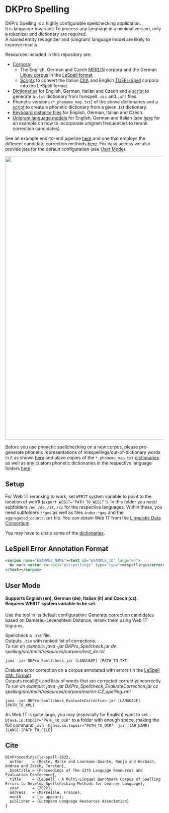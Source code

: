 # DKPro Spelling


DKPro Spelling is a highly configurable spellchecking application.</br>
It is language-invariant: To process any language in a minimal version, only a tokenizer and dictionary are required.</br>
A named entity recognizer and (unigram) language model are likely to improve results.

Resources included in this repository are:
* [Corpora](spelling/src/main/resources/corpora):
  * The English, German and Czech [MERLIN](https://merlin-platform.eu) corpora and the German [Litkey corpus](https://www.linguistics.rub.de/litkeycorpus/index.html) in the [LeSpell format](#lespell-error-annotation-format).
  * [Scripts](https://github.com/ltl-ude/ltl-spelling/blob/master/data_prep) to convert the Italian [CItA](http://www.italianlp.it/resources/cita-corpus-italiano-di-apprendenti-l1/) and English [TOEFL-Spell](https://github.com/EducationalTestingService/TOEFL-Spell) corpora into the LeSpell format.
* [Dictionaries](spelling/src/main/resources/dictionaries) for English, German, Italian and Czech and a [script](spelling/src/main/resources/dictionaries/hunspell/GetHunspellDict.java) to generate a `.txt` dictionary from hunspell `.dic` and `.aff` files.
* Phonetic versions (`*_phoneme_map.txt`) of the above dictionaries and a [script](https://github.com/ltl-ude/ltl-spelling/blob/master/spelling/src/main/java/utils/GraphemeDictionaryToPhonemeMap.java) to create a phonetic dictionary from a given .txt dictionary.
* [Keyboard distance files](https://github.com/ltl-ude/ltl-spelling/tree/master/spelling/src/main/resources/matrixes) for English, German, Italian and Czech.
* [Unigram language models](https://github.com/ltl-ude/ltl-spelling/tree/master/spelling/src/main/resources/language_models) for English, German and Italian (see [here](spelling/src/main/java/experiments/ErrorCorrectionExperiments_unigramReranking.java) for an example on how to incorporate unigram frequencies to rerank correction candidates).

See an example end-to-end pipeline [here](spelling/src/main/java/experiments/DKPro_Spellcheck.java) and one that employs the different candidate correction methods [here](spelling/src/main/java/experiments/ErrorCorrectionExperiments_web1tReranking.java).
For easy access we also provide jars for the default configuration (see [User Mode](#user-mode)).

<img src="https://github.com/ltl-ude/ltl-spelling/blob/master/pipeline_overview.png" width="900">

Before you use phonetic spellchecking on a new corpus, please pre-generate phonetic representations of misspellings/out-of-dictionary words in it as shown [here](https://github.com/ltl-ude/ltl-spelling/blob/master/spelling/src/main/java/experiments/CollectMisspellingPhonemes.java) and place copies of the `*_phoneme_map.txt` [dictionaries](spelling/src/main/resources/dictionaries) as well as any custom phonetic dictionaries in the respective language folders [here](spelling/src/main/resources/corpora/misspelling_phonemes).

## Setup
For Web 1T reranking to work, set `WEB1T` system variable to point to the location of web1t (`export WEB1T="PATH_TO_WEB1T"`).
In this folder you need subfolders `/en`, `/de`, `/it`, `/cz` for the respective languages. Within these, you need subfolders `/*gms` as well as files `index-*gms` and the `aggregated_counts.cnt` file. You can obtain Web 1T from the [Linguistic Data Consortium](https://catalog.ldc.upenn.edu/LDC2006T13).

You may have to unzip some of the [dictionaries](spelling/src/main/resources/dictionaries).

## LeSpell Error Annotation Format

```xml
<corpus name="EXAMPLE_NAME"><text id="EXAMPLE_ID" lang="en">
  We mark <error correct="misspellings" type="typo">mispellings</error> as shown in this example.
</text></corpus>
```

## User Mode
#### Supports English (en), German (de), Italian (it) and Czech (cz).</br> Requires WEB1T system variable to be set.

Use the tool in its default configuration:
Generate correction candidates based on Damerau-Levenshtein Distance, rerank them using Web 1T trigrams.

Spellcheck a `.txt` file.</br>
Outputs `.tsv` with ranked list of corrections.</br>
*To run an example: java -jar DKPro_Spellcheck.jar de spelling/src/main/resources/corpora/test_de.txt*
```
java -jar DKPro_Spellcheck.jar [LANGUAGE] [PATH_TO_TXT]
```

Evaluate error correction on a corpus annotated with errors (in the [LeSpell XML format](#lespell-error-annotation-format)).</br>
Outputs recall@k and lists of words that are corrected correctly/incorrectly.</br>
*To run an example: java -jar DKPro_Spellcheck_EvaluateCorrection.jar cz spelling/src/main/resources/corpora/merlin-CZ_spelling.xml*
```
java -jar DKPro_Spellcheck_EvaluateCorrection.jar [LANGUAGE] [PATH_TO_XML]
```
As Web 1T is quite large, you may (especially for English) want to set `-Djava.io.tmpdir="PATH_TO_DIR"` to a folder with enough space, making the full command `java -Djava.io.tmpdir="PATH_TO_DIR" -jar [JAR_NAME] [LANG] [PATH_TO_FILE]`

## Cite
```
@InProceedings{le-spell-2022,
  author    = {Bexte, Marie and Laarmann-Quante, Ronja and Horbach, Andrea and Zesch, Torsten},
  booktitle = {Proceedings of The 13th Language Resources and Evaluation Conference},
  title     = {LeSpell - A Multi-Lingual Benchmark Corpus of Spelling Errors to Develop Spellchecking Methods for Learner Language},
  year      = {2022},
  address   = {Marseille, France},
  month     = {to appear},
  publisher = {European Language Resources Association}
}
```
